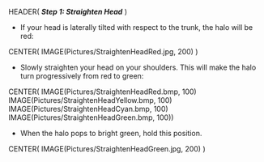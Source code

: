 HEADER( *__Step 1: Straighten Head__* )

- If your head is laterally tilted with respect to the trunk, the halo will be red:

CENTER( IMAGE(Pictures/StraightenHeadRed.jpg, 200)  )

- Slowly straighten your head on your shoulders. This will make the halo turn progressively from red to green:

CENTER( IMAGE(Pictures/StraightenHeadRed.bmp, 100) IMAGE(Pictures/StraightenHeadYellow.bmp, 100) IMAGE(Pictures/StraightenHeadCyan.bmp, 100)  IMAGE(Pictures/StraightenHeadGreen.bmp, 100))

- When the halo pops to bright green, hold this position.

CENTER( IMAGE(Pictures/StraightenHeadGreen.jpg, 200) )
